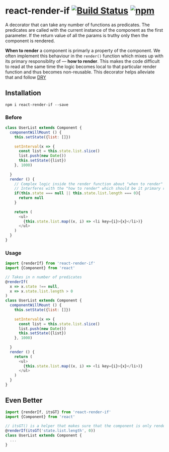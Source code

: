# react-render-if [![Build Status](https://travis-ci.org/tusharmath/react-render-if.svg?branch=master)](https://travis-ci.org/tusharmath/react-render-if) [![npm](https://img.shields.io/npm/v/react-announce-fetch.svg)]()
A decorator that can take any number of functions as predicates. The predicates are called with the current instance of the component as the first parameter. If the return value of all the params is truthy only then the component is rendered.

**When to render** a component is primarly a property of the component. We often implement this behaviour in the `render()` function which mixes up with its primary responsiblity of — **how to render**. This makes the code difficult to read at the same time the logic becomes local to that particular render function and thus becomes non-reusable.
This decorator helps alleviate that and follow [DRY](https://en.wikipedia.org/wiki/Don%27t_repeat_yourself)

## Installation

```
npm i react-render-if --save
```

### Before

```javascript
class UserList extends Component {
  componentWillMount () {
    this.setState({list: []})
    
    setInterval(x => {
      const list = this.state.list.slice()
      list.push(new Date())
      this.setState({list})
    }, 1000)
    
  }
  render () {
    // Complex logic inside the render function about "when to render" the component.
    // Interferes with the "how to render" which should be it primary responsibility.
    if(this.state === null || this.state.list.length === 0){
      return null
    }
  
    return (
      <ul>
        {this.state.list.map((x, i) => <li key={i}>{x}</li>)}
      </ul>
    )
  }
}

```


### Usage

```javascript
import {renderIf} from 'react-render-if'
import {Component} from 'react'

// Takes in n number of predicates
@renderIf(  
  x => x.state !== null, 
  x => x.state.list.length > 0
)
class UserList extends Component {
  componentWillMount () {
    this.setState({list: []})
    
    setInterval(x => {
      const list = this.state.list.slice()
      list.push(new Date())
      this.setState({list})
    }, 1000)
    
  }
  render () {
    return (
      <ul>
        {this.state.list.map((x, i) => <li key={i}>{x}</li>)}
      </ul>
    )
  }
}

```

## Even Better

```javascript
import {renderIf, itsGT} from 'react-render-if'
import {Component} from 'react'
 
// itsGT() is a helper that makes sure that the component is only rendered if state.list.length is greater than 0
@renderIf(itsGT('state.list.length', 0))
class UserList extends Component {
  ...
}
```
